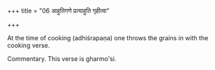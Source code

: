 +++
title = "06 आहुतिगणे प्रत्याहुति गृहीत्वा"

+++

At the time of cooking (adhiśrapaṇa) one throws the grains in with the cooking verse.

Commentary. This verse is gharmo'si.


